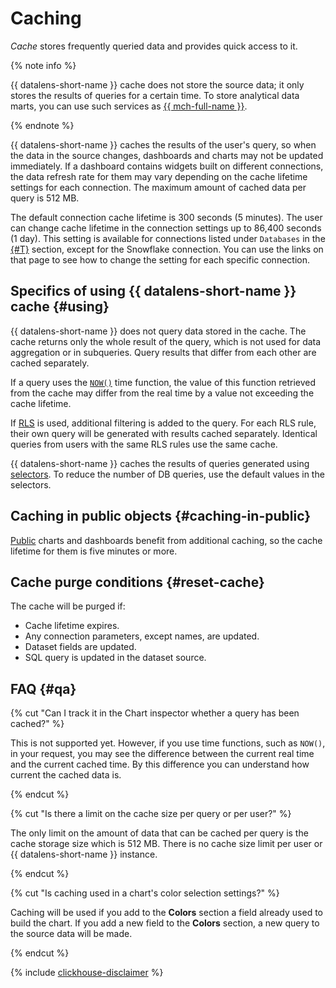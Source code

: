 # Caching

_Cache_ stores frequently queried data and provides quick access to it.

{% note info %}

{{ datalens-short-name }} cache does not store the source data; it only stores the results of queries for a certain time. To store analytical data marts, you can use such services as [{{ mch-full-name }}](../../managed-clickhouse/).

{% endnote %}

{{ datalens-short-name }} caches the results of the user's query, so when the data in the source changes, dashboards and charts may not be updated immediately. If a dashboard contains widgets built on different connections, the data refresh rate for them may vary depending on the cache lifetime settings for each connection. The maximum amount of cached data per query is 512 MB.

The default connection cache lifetime is 300 seconds (5 minutes). The user can change cache lifetime in the connection settings up to 86,400 seconds (1 day). This setting is available for connections listed under `Databases` in the [{#T}](connection.md) section, except for the Snowflake connection. You can use the links on that page to see how to change the setting for each specific connection.

## Specifics of using {{ datalens-short-name }} cache {#using}

{{ datalens-short-name }} does not query data stored in the cache. The cache returns only the whole result of the query, which is not used for data aggregation or in subqueries. Query results that differ from each other are cached separately.

If a query uses the [`NOW()`](../function-ref/NOW.md) time function, the value of this function retrieved from the cache may differ from the real time by a value not exceeding the cache lifetime.

If [RLS](../security/row-level-security.md) is used, additional filtering is added to the query. For each RLS rule, their own query will be generated with results cached separately. Identical queries from users with the same RLS rules use the same cache.

{{ datalens-short-name }} caches the results of queries generated using [selectors](../dashboard/selector.md). To reduce the number of DB queries, use the default values in the selectors.


## Caching in public objects {#caching-in-public}

[Public](./datalens-public.md) charts and dashboards benefit from additional caching, so the cache lifetime for them is five minutes or more.


## Cache purge conditions {#reset-cache}

The cache will be purged if:

* Cache lifetime expires.
* Any connection parameters, except names, are updated.
* Dataset fields are updated.
* SQL query is updated in the dataset source.

## FAQ {#qa}

{% cut "Can I track it in the Chart inspector whether a query has been cached?" %}

This is not supported yet. However, if you use time functions, such as `NOW()`, in your request, you may see the difference between the current real time and the current cached time. By this difference you can understand how current the cached data is.

{% endcut %}

{% cut "Is there a limit on the cache size per query or per user?" %}

The only limit on the amount of data that can be cached per query is the cache storage size which is 512 MB.
There is no cache size limit per user or {{ datalens-short-name }} instance.

{% endcut %}

{% cut "Is caching used in a chart's color selection settings?" %}

Caching will be used if you add to the **Colors** section a field already used to build the chart.
If you add a new field to the **Colors** section, a new query to the source data will be made.

{% endcut %}

{% include [clickhouse-disclaimer](../../_includes/clickhouse-disclaimer.md) %}